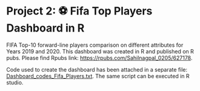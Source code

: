 # Project 2: ⚽️ Fifa Top Players Dashboard in R

FIFA Top-10 forward-line players comparison on different attributes for Years 2019 and 2020. This dashboard was created in R and published on R pubs. Please find Rpubs link: https://rpubs.com/Sahilnagpal_0205/627178.

Code used to create the dashboard has been attached in a separate file: [Dashboard_codes_Fifa_Players.txt](./Dashboard_codes_Fifa_Players.txt). The same script can be executed in R studio.
